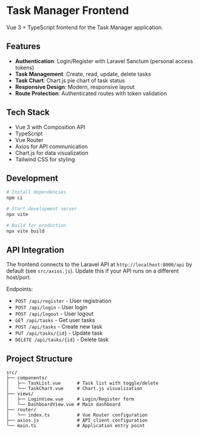 # Task Manager Frontend

Vue 3 + TypeScript frontend for the Task Manager application.

## Features

- **Authentication**: Login/Register with Laravel Sanctum (personal access tokens)
- **Task Management**: Create, read, update, delete tasks
- **Task Chart**: Chart.js pie chart of task status
- **Responsive Design**: Modern, responsive layout
- **Route Protection**: Authenticated routes with token validation

## Tech Stack

- Vue 3 with Composition API
- TypeScript
- Vue Router
- Axios for API communication
- Chart.js for data visualization
- Tailwind CSS for styling

## Development

```powershell
# Install dependencies
npm ci

# Start development server
npx vite

# Build for production
npx vite build
```

## API Integration

The frontend connects to the Laravel API at `http://localhost:8000/api` by default (see `src/axios.js`). Update this if your API runs on a different host/port.

Endpoints:

- `POST /api/register` - User registration
- `POST /api/login` - User login
- `POST /api/logout` - User logout
- `GET /api/tasks` - Get user tasks
- `POST /api/tasks` - Create new task
- `PUT /api/tasks/{id}` - Update task
- `DELETE /api/tasks/{id}` - Delete task

## Project Structure

```
src/
├── components/
│   ├── TaskList.vue      # Task list with toggle/delete
│   └── TaskChart.vue     # Chart.js visualization
├── views/
│   ├── LoginView.vue     # Login/Register form
│   └── DashboardView.vue # Main dashboard
├── router/
│   └── index.ts          # Vue Router configuration
├── axios.js              # API client configuration
└── main.ts               # Application entry point
```